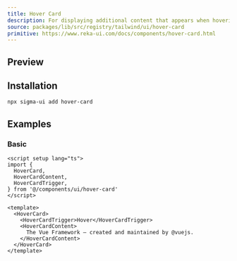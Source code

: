 ```yaml
---
title: Hover Card
description: For displaying additional content that appears when hovering over a trigger element.
source: packages/lib/src/registry/tailwind/ui/hover-card
primitive: https://www.reka-ui.com/docs/components/hover-card.html
---
```


## Preview

<ComponentPreview name="HoverCard" />

## Installation

```bash
npx sigma-ui add hover-card
```

## Examples

### Basic

```vue
<script setup lang="ts">
import {
  HoverCard,
  HoverCardContent,
  HoverCardTrigger,
} from '@/components/ui/hover-card'
</script>

<template>
  <HoverCard>
    <HoverCardTrigger>Hover</HoverCardTrigger>
    <HoverCardContent>
      The Vue Framework – created and maintained by @vuejs.
    </HoverCardContent>
  </HoverCard>
</template>
```
